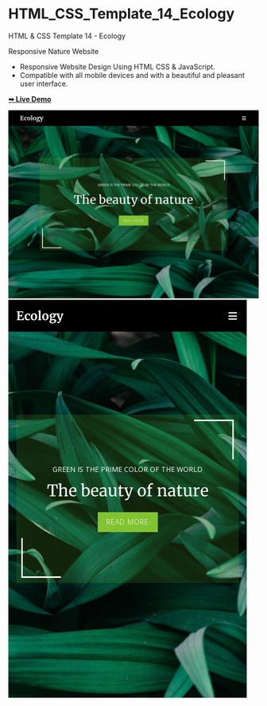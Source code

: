 # HTML_CSS_Template_14_Ecology

HTML &amp; CSS Template 14 - Ecology

Responsive Nature Website

- Responsive Website Design Using HTML CSS & JavaScript.
- Compatible with all mobile devices and with a beautiful and pleasant user interface.

<a href="https://issakass.github.io/HTML_CSS_Template_14_Ecology/" target="_blank"><strong>➥ Live Demo</strong></a>

![preview desktop img](/preview/preview-desktop.png)
![preview phone img](/preview/preview-phone.png)
